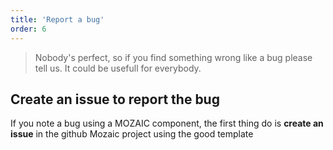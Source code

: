 ```yaml
---
title: 'Report a bug'
order: 6
---
```


> Nobody's perfect, so if you find something wrong like a bug please tell us. It could be usefull for everybody.

## Create an issue to report the bug

If you note a bug using a MOZAIC component, the first thing do is **create an issue** in the github Mozaic project using the good template
